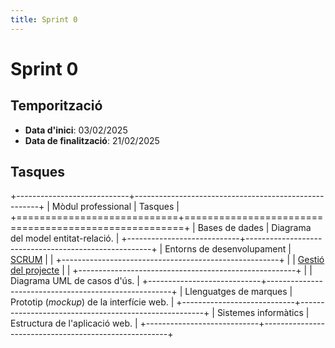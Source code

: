 ```yaml
---
title: Sprint 0
---
```

# Sprint 0
## Temporització
- __Data d'inici__: 03/02/2025
- __Data de finalització__: 21/02/2025

## Tasques
+----------------------------+------------------------------------------------------+
| Mòdul professional         | Tasques                                              |
+============================+======================================================+
| Bases de dades             | Diagrama del model entitat-relació.                  |
+----------------------------+------------------------------------------------------+
| Entorns de desenvolupament | [SCRUM](../gestio/scrum.md)                          |
|                            +------------------------------------------------------+
|                            | [Gestió del projecte](../gestio/gestio_projecte.md)  |
|                            +------------------------------------------------------+
|                            | Diagrama UML de casos d'ús.                          |
+----------------------------+------------------------------------------------------+
| Llenguatges de marques     | Prototip (_mockup_) de la interfície web.            |
+----------------------------+------------------------------------------------------+
| Sistemes informàtics       | Estructura de l'aplicació web.                       |
+----------------------------+------------------------------------------------------+

